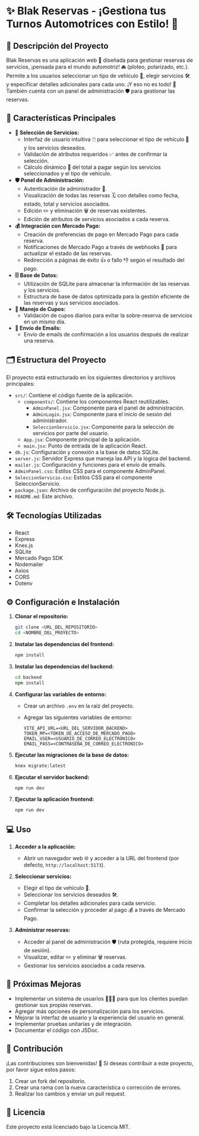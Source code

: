 # ✨ Blak Reservas - ¡Gestiona tus Turnos Automotrices con Estilo! 🚗

## 📝 Descripción del Proyecto

Blak Reservas es una aplicación web 🚀 diseñada para gestionar reservas de servicios, ¡pensada para el mundo automotriz! 🚘 (ploteo, polarizado, etc.). Permite a los usuarios seleccionar un tipo de vehículo 🚗, elegir servicios 🛠️ y especificar detalles adicionales para cada uno. ¡Y eso no es todo! 🤩 También cuenta con un panel de administración 🛡️ para gestionar las reservas.

## 🌟 Características Principales

*   **🎨 Selección de Servicios:**
    *   Interfaz de usuario intuitiva 🖱️ para seleccionar el tipo de vehículo 🚗 y los servicios deseados.
    *   Validación de atributos requeridos ✅ antes de confirmar la selección.
    *   Cálculo dinámico 🧮 del total a pagar según los servicios seleccionados y el tipo de vehículo.
*   **🛡️ Panel de Administración:**
    *   Autenticación de administrador 🔑.
    *   Visualización de todas las reservas 🗓️ con detalles como fecha, estado, total y servicios asociados.
    *   Edición ✏️ y eliminación 🗑️ de reservas existentes.
    *   Edición de atributos de servicios asociados a cada reserva.
*   **💰 Integración con Mercado Pago:**
    *   Creación de preferencias de pago en Mercado Pago para cada reserva.
    *   Notificaciones de Mercado Pago a través de webhooks 📡 para actualizar el estado de las reservas.
    *   Redirección a páginas de éxito 👍 o fallo 👎 según el resultado del pago.
*   **🗄️ Base de Datos:**
    *   Utilización de SQLite para almacenar la información de las reservas y los servicios.
    *   Estructura de base de datos optimizada para la gestión eficiente de las reservas y sus servicios asociados.
*   **📅 Manejo de Cupos:**
    *   Validación de cupos diarios para evitar la sobre-reserva de servicios en un mismo día.
*   **📧 Envío de Emails:**
    *   Envío de emails de confirmación a los usuarios después de realizar una reserva.

## 🗂️ Estructura del Proyecto

El proyecto está estructurado en los siguientes directorios y archivos principales:

*   `src/`: Contiene el código fuente de la aplicación.
    *   `components/`: Contiene los componentes React reutilizables.
        *   `AdminPanel.jsx`: Componente para el panel de administración.
        *   `AdminLogin.jsx`: Componente para el inicio de sesión del administrador.
        *   `SeleccionServicio.jsx`: Componente para la selección de servicios por parte del usuario.
    *   `App.jsx`: Componente principal de la aplicación.
    *   `main.jsx`: Punto de entrada de la aplicación React.
*   `db.js`: Configuración y conexión a la base de datos SQLite.
*   `server.js`: Servidor Express que maneja las API y la lógica del backend.
*   `mailer.js`: Configuración y funciones para el envío de emails.
*   `AdminPanel.css`: Estilos CSS para el componente AdminPanel.
*   `SeleccionServicio.css`: Estilos CSS para el componente SeleccionServicio.
*   `package.json`: Archivo de configuración del proyecto Node.js.
*   `README.md`: Este archivo.

## 🛠️ Tecnologías Utilizadas

*   React
*   Express
*   Knex.js
*   SQLite
*   Mercado Pago SDK
*   Nodemailer
*   Axios
*   CORS
*   Dotenv

## ⚙️ Configuración e Instalación

1.  **Clonar el repositorio:**

    ```bash
    git clone <URL_DEL_REPOSITORIO>
    cd <NOMBRE_DEL_PROYECTO>
    ```

2.  **Instalar las dependencias del frontend:**

    ```bash
    npm install
    ```

3.  **Instalar las dependencias del backend:**

    ```bash
    cd backend
    npm install
    ```

4.  **Configurar las variables de entorno:**

    *   Crear un archivo `.env` en la raíz del proyecto.
    *   Agregar las siguientes variables de entorno:

        ```
        VITE_API_URL=<URL_DEL_SERVIDOR_BACKEND>
        TOKEN_MP=<TOKEN_DE_ACCESO_DE_MERCADO_PAGO>
        EMAIL_USER=<USUARIO_DE_CORREO_ELECTRONICO>
        EMAIL_PASS=<CONTRASEÑA_DE_CORREO_ELECTRONICO>
        ```

5.  **Ejecutar las migraciones de la base de datos:**

    ```bash
    knex migrate:latest
    ```

6.  **Ejecutar el servidor backend:**

    ```bash
    npm run dev
    ```

7.  **Ejecutar la aplicación frontend:**

    ```bash
    npm run dev
    ```

## 💻 Uso

1.  **Acceder a la aplicación:**

    *   Abrir un navegador web 🌐 y acceder a la URL del frontend (por defecto, `http://localhost:5173`).

2.  **Seleccionar servicios:**

    *   Elegir el tipo de vehículo 🚗.
    *   Seleccionar los servicios deseados 🛠️.
    *   Completar los detalles adicionales para cada servicio.
    *   Confirmar la selección y proceder al pago 💰 a través de Mercado Pago.

3.  **Administrar reservas:**

    *   Acceder al panel de administración 🛡️ (ruta protegida, requiere inicio de sesión).
    *   Visualizar, editar ✏️ y eliminar 🗑️ reservas.
    *   Gestionar los servicios asociados a cada reserva.

## 🚀 Próximas Mejoras

*   Implementar un sistema de usuarios 🧑‍🤝‍🧑 para que los clientes puedan gestionar sus propias reservas.
*   Agregar más opciones de personalización para los servicios.
*   Mejorar la interfaz de usuario y la experiencia del usuario en general.
*   Implementar pruebas unitarias y de integración.
*   Documentar el código con JSDoc.

## 🤝 Contribución

¡Las contribuciones son bienvenidas! 🎉 Si deseas contribuir a este proyecto, por favor sigue estos pasos:

1.  Crear un fork del repositorio.
2.  Crear una rama con la nueva característica o corrección de errores.
3.  Realizar los cambios y enviar un pull request.

## 📜 Licencia

Este proyecto está licenciado bajo la Licencia MIT.